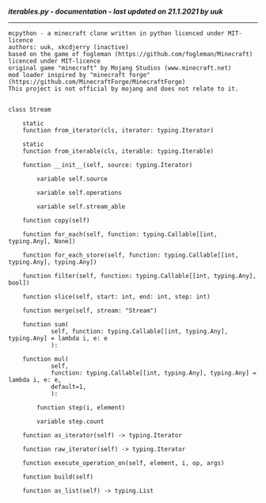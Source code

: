 ***iterables.py - documentation - last updated on 21.1.2021 by uuk***
___

    mcpython - a minecraft clone written in python licenced under MIT-licence
    authors: uuk, xkcdjerry (inactive)
    based on the game of fogleman (https://github.com/fogleman/Minecraft) licenced under MIT-licence
    original game "minecraft" by Mojang Studios (www.minecraft.net)
    mod loader inspired by "minecraft forge" (https://github.com/MinecraftForge/MinecraftForge)
    This project is not official by mojang and does not relate to it.


    class Stream

        static
        function from_iterator(cls, iterator: typing.Iterator)

        static
        function from_iterable(cls, iterable: typing.Iterable)

        function __init__(self, source: typing.Iterator)

            variable self.source

            variable self.operations

            variable self.stream_able

        function copy(self)

        function for_each(self, function: typing.Callable[[int, typing.Any], None])

        function for_each_store(self, function: typing.Callable[[int, typing.Any], typing.Any])

        function filter(self, function: typing.Callable[[int, typing.Any], bool])

        function slice(self, start: int, end: int, step: int)

        function merge(self, stream: "Stream")

        function sum(
                self, function: typing.Callable[[int, typing.Any], typing.Any] = lambda i, e: e
                ):

        function mul(
                self,
                function: typing.Callable[[int, typing.Any], typing.Any] = lambda i, e: e,
                default=1,
                ):

            function step(i, element)

            variable step.count

        function as_iterator(self) -> typing.Iterator

        function raw_iterator(self) -> typing.Iterator

        function execute_operation_on(self, element, i, op, args)

        function build(self)

        function as_list(self) -> typing.List